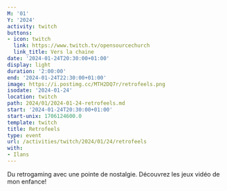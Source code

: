 ```yaml
---
M: '01'
Y: '2024'
activity: twitch
buttons:
- icon: twitch
  link: https://www.twitch.tv/opensourcechurch
  link_title: Vers la chaine
date: '2024-01-24T20:30:00+01:00'
display: light
duration: '2:00:00'
end: '2024-01-24T22:30:00+01:00'
image: https://i.postimg.cc/MTH2DQ7r/retrofeels.png
isodate: '2024-01-24'
location: twitch
path: 2024/01/2024-01-24-retrofeels.md
start: '2024-01-24T20:30:00+01:00'
start-unix: 1706124600.0
template: twitch
title: Retrofeels
type: event
url: /activities/twitch/2024/01/24/retrofeels
with:
- Ilans
---
```

Du retrogaming avec une pointe de nostalgie. Découvrez les jeux vidéo de mon enfance!